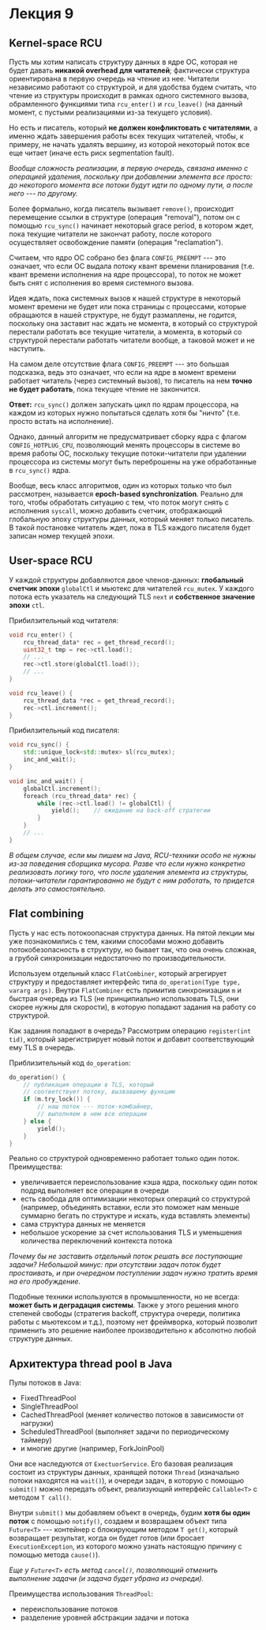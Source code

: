 # Лекция 9

## Kernel-space RCU

Пусть мы хотим написать структуру данных в ядре ОС, которая не будет давать **никакой overhead для читателей**; фактически структура ориентирована в первую очередь на чтение из нее. Читатели независимо работают со структурой, и для удобства будем считать, что чтение из структуры происходит в рамках одного системного вызова, обрамленного функциями типа `rcu_enter()` и `rcu_leave()` (на данный момент, с пустыми реализациями из-за текущего условия).

Но есть и писатель, который **не должен конфликтовать с читателями**, а именно ждать завершения работы всех текущих читателей, чтобы, к примеру, не начать удалять вершину, из которой некоторый поток все еще читает (иначе есть риск segmentation fault).

*Вообще сложность реализации, в первую очередь, связана именно с операцией удаления, поскольку при добавлении элемента все просто: до некоторого момента все потоки будут идти по одному пути, а после него --- по другому.*

Более формально, когда писатель вызывает `remove()`, происходит перемещение ссылки в структуре (операция "removal"), потом он с помощью `rcu_sync()` начинает некоторый grace period, в котором ждет, пока текущие читатели не закончат работу, после которого осуществляет освобождение памяти (операция "reclamation").

Считаем, что ядро ОС собрано без флага `CONFIG_PREEMPT` --- это означает, что если ОС выдала потоку квант времени планирования (т.е. квант времени исполнения на ядре процессора), то поток не может быть снят с исполнения во время системного вызова.

Идея ждать, пока системных вызов к нашей структуре в некоторый момент времени не будет или пока страницы с процессами, которые обращаются в нашей структуре, не будут размаплены, не годится, поскольку она заставит нас ждать не момента, в который со структурой перестали работать все текущие читатели, а момента, в который со структурой перестали работать читатели вообще, а таковой может и не наступить.

На самом деле отсутствие флага `CONFIG_PREEMPT` --- это большая подсказка, ведь это означает, что если на ядре в момент времени работает читатель (через системный вызов), то писатель на нем **точно не будет работать**, пока текущее чтение не закончится.

**Ответ:** `rcu_sync()` должен запускать цикл по ядрам процессора, на каждом из которых нужно попытаться сделать хотя бы "ничто" (т.е. просто встать на исполнение).

Однако, данный алгоритм не предусматривает сборку ядра с флагом `CONFIG_HOTPLUG_CPU`, позволяющий менять процессоры в системе во время работы ОС, поскольку текущие потоки-читатели при удалении процессора из системы могут быть переброшены на уже обработанные в `rcu_sync()` ядра.

Вообще, весь класс алгоритмов, один из которых только что был рассмотрен, называется **epoch-based synchronization**. Реально для того, чтобы обработать ситуацию с тем, что поток могут снять с исполнения `syscall`, можно добавить счетчик, отображающий глобальную эпоху структуры данных, который меняет только писатель. В такой постановке читатель ждет, пока в TLS каждого писателя будет записан номер текущей эпохи.

## User-space RCU

У каждой структуры добавляются двое членов-данных: **глобальный счетчик эпохи** `globalCtl` и мьютекс для читателей `rcu_mutex`. У каждого потока есть указатель на следующий TLS `next` и **собственное значение эпохи** `ctl`.

Прибилзительный код читателя:

```c++
void rcu_enter() {
	rcu_thread_data* rec = get_thread_record();
	uint32_t tmp = rec->ctl.load();
	// ...
	rec->ctl.store(globalCtl.load());
	// ...
}

void rcu_leave() {
	rcu_thread_data *rec = get_thread_record();
	rec->ctl.increment();
}
```

Прибилзительный код писателя:

```c++
void rcu_sync() {
	std::unique_lock<std::mutex> sl(rcu_mutex);
	inc_and_wait();
}

void inc_and_wait() {
	globalCtl.increment();
	foreach (rcu_thread_data* rec) {
		while (rec->ctl.load() != globalCtl) {
			yield();	// ожидание на back-off стратегии
		}
	}
	// ...
}
```

*В общем случае, если мы пишем на Java, RCU-техники особо не нужны из-за поведения сборщика мусора. Разве что если нужно конкретно реализовать логику того, что после удаления элемента из структуры, потоки-читатели гарантированно не будут с ним работать, то придется делать это самостоятельно.*

## Flat combining

Пусть у нас есть потокоопасная структура данных. На пятой лекции мы уже познакомились с тем, какими способами можно добавить потокобезопасность в структуру, но бывает так, что она очень сложная, а грубой синхронизации недостаточно по производительности.

Используем отдельный класс `FlatCombiner`, который агрегирует структуру и предоставляет интерфейс типа `do_operation(Type type, vararg args)`. Внутри `FlatCombiner` есть примитив синхронизации `m` и быстрая очередь из TLS (не принципиально использовать TLS, они скорее нужны для скорости), в которую попадают задания на работу со структурой.

Как задания попадают в очередь? Рассмотрим операцию `register(int tid)`, который зарегистрирует новый поток и добавит соответствующий ему TLS в очередь.

Приблизительный код `do_operation`:
```c++
do_operation() {
	// публикация операции в TLS, который
	// соответствует потоку, вызвавшему функцию
	if (m.try_lock()) {
		// наш поток --- поток-комбайнер,
		// выполняем в нем все операции
	} else {
		yield();
	}
}
```

Реально со структурой одновременно работает только один поток. Преимущества:

- увеличивается переиспользование кэша ядра, поскольку один поток подряд выполняет все операции в очереди
- есть свобода для оптимизации некоторых операций со структурой (например, объединять вставки, если это поможет нам меньше суммарно бегать по структуре и искать, куда вставлять элементы)
- сама структура данных не меняется
- небольшое ускорение за счет использования TLS и уменьшения количества переключений контекста потока

*Почему бы не заставить отдельный поток решать все поступающие задачи? Небольшой минус: при отсутствии задач поток будет простаивать, и при очередном поступлении задач нужно тратить время на его пробуждение.*

Подобные техники используются в промышленности, но не всегда: **может быть и деградация системы**. Также у этого решения много степеней свободы (стратегия backoff, структура очереди, политика работы с мьютексом и т.д.), поэтому нет фреймворка, который позволит применить это решение наиболее производительно к абсолютно любой структуре данных.

## Архитектура thread pool в Java

Пулы потоков в Java:
- FixedThreadPool
- SingleThreadPool
- CachedThreadPool (меняет количество потоков в зависимости от нагрузки)
- ScheduledThreadPool (выполняет задачи по периодическому таймеру)
- и многие другие (например, ForkJoinPool)

Они все наследуются от `ExectuorService`. Его базовая реализация состоит из структуры данных, хранящей потоки `Thread` (изначально потоки находятся на `wait()`), и очереди задач, в которую с помощью `submit()` можно передать объект, реализующий интерфейс `Callable<T>` с методом `T call()`.

Внутри `submit()` мы добавляем объект в очередь, будим **хотя бы один поток** с помощью `notify()`, создаем и возвращаем объект типа `Future<T>` --- контейнер с блокирующим методом `T get()`, который возвращает результат, когда он будет готов (или бросает `ExecutionException`, из которого можно узнать настоящую причину с помощью метода `cause()`).

*Еще у `Future<T>` есть метод `cancel()`, позволяющий отменить выполнение задачи (и задача будет убрана из очереди).*

Преимущества использования `ThreadPool`:
- переиспользование потоков
- разделение уровней абстракции задачи и потока
